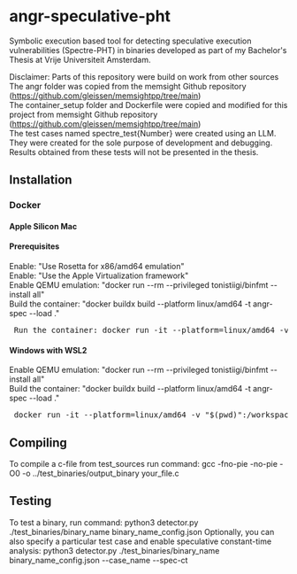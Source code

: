 # angr-speculative-pht
Symbolic execution based tool for detecting speculative execution vulnerabilities (Spectre-PHT) in binaries developed as part of my Bachelor's Thesis at Vrije Universiteit Amsterdam.  
  
Disclaimer: Parts of this repository were build on work from other sources  
The angr folder was copied from the memsight Github repository (https://github.com/gleissen/memsightpp/tree/main)  
The container_setup folder and Dockerfile were copied and modified for this project from memsight Github repository (https://github.com/gleissen/memsightpp/tree/main)  
The test cases named spectre_test{Number} were created using an LLM. They were created for the sole purpose of development and debugging. Results obtained from these tests will not be presented in the thesis.
## Installation
### Docker
#### Apple Silicon Mac
#### Prerequisites
Enable: "Use Rosetta for x86/amd64 emulation"  
Enable: "Use the Apple Virtualization framework"  
Enable QEMU emulation: "docker run --rm --privileged tonistiigi/binfmt --install all"  
Build the container: "docker buildx build --platform linux/amd64 -t angr-spec --load ."  
<pre> Run the container: docker run -it --platform=linux/amd64 -v "$(pwd)":/workspace -w /workspace angr-spec</pre>
#### Windows with WSL2
Enable QEMU emulation: "docker run --rm --privileged tonistiigi/binfmt --install all"  
Build the container: "docker buildx build --platform linux/amd64 -t angr-spec --load ."  
<pre> docker run -it --platform=linux/amd64 -v "$(pwd)":/workspace -w /workspace angr-spec</pre>
## Compiling 
To compile a c-file from test_sources run command: gcc -fno-pie -no-pie -O0 -o ../test_binaries/output_binary your_file.c
## Testing
To test a binary, run command: python3 detector.py ./test_binaries/binary_name binary_name_config.json 
Optionally, you can also specify a particular test case and enable speculative constant-time analysis: python3 detector.py ./test_binaries/binary_name binary_name_config.json --case_name --spec-ct
